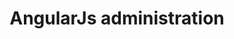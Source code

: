 ---
layout: post
title: AngularJs administration
categories: [article, presentation]
resume: Présentation d'AngularJs à l'administration d'ITK
images: ["/img/cv/itk/logo_itk.jpg"]
directLink: "http://manland.github.io/slides-angularjs/administration/"
---